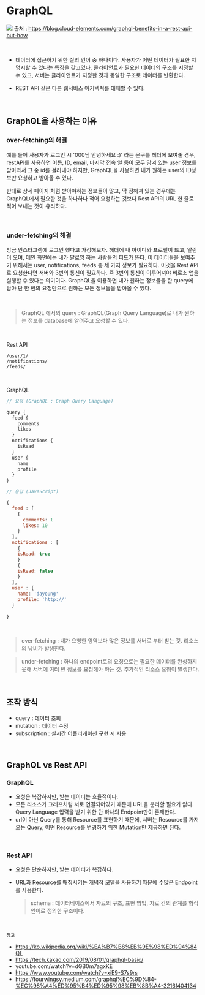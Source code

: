 # GraphQL

![](https://blog.cloud-elements.com/hs-fs/hubfs/calls.jpg?width=1044&height=597&name=calls.jpg)
출처 : https://blog.cloud-elements.com/graphql-benefits-in-a-rest-api-but-how

<br/>

- 데이터에 접근하기 위한 질의 언어 중 하나이다. 사용자가 어떤 데이터가 필요한 지 명시할 수 있다는 특징을 갖고있다. 클라이언트가 필요한 데이터의 구조를 지정할 수 있고, 서버는 클라이언트가 지정한 것과 동일한 구조로 데이터를 반환한다. 

- REST API 같은 다른 웹서비스 아키텍쳐를 대체할 수 있다.

<br/>

## GraphQL을 사용하는 이유

### over-fetching의 해결

예를 들어 사용자가 로그인 시 '000님 안녕하세요 :)' 라는 문구를 헤더에 보여줄 경우, restAPI를 사용하면 이름, ID, email, 마지막 접속 일 등이 모두 담겨 있는 user 정보를 받아와서 그 중 id를 걸러내야 하지만, GraphQL을 사용하면 내가 원하는 user의 ID정보만 요청하고 받아올 수 있다.

반대로 상세 페이지 처럼 받아야하는 정보들이 많고, 딱 정해져 있는 경우에는 GraphQL에서 필요한 것을 하나하나 적어 요청하는 것보다 Rest API의 URL 한 줄로 적어 보내는 것이 유리하다.

<br/>

### under-fetching의 해결

방금 인스타그램에 로그인 했다고 가정해보자. 헤더에 내 아이디와 프로필이 뜨고, 알림이 오며, 메인 화면에는 내가 팔로잉 하는 사람들의 피드가 뜬다. 이 데이터들을 보여주기 위해서는 user, notifications, feeds 총 세 가지 정보가 필요하다. 이것을 Rest API로 요청한다면 서버와 3번의 통신이 필요하다. 즉 3번의 통신이 이루어져야 비로소 앱을 실행할 수 있다는 의미이다. GraphQL을 이용하면 내가 원하는 정보들을 한 query에 담아 단 한 번의 요청만으로 원하는 모든 정보들을 받아올 수 있다.

<br/>

> GraphQL 에서의 query : GraphQL(Graph Query Language)로 내가 원하는 정보를 database에 알려주고 요청할 수 있다.

<br/>

Rest API
```
/user/1/
/notifications/
/feeds/
```

<br/>

GraphQL
```js
// 요청 (GraphQL : Graph Query Language)

query {
  feed {
    comments
    likes
  }
  notifications {
    isRead
  }
  user {
    name
    profile
  }
}

// 응답 (JavaScript)

{
  feed : [
    {
      comments: 1
      likes: 10
    }
  ],
  notifications : [
    {
    isRead: true
    }
    {
    isRead: false
    }
  ],
  user : {
    name: 'dayoung'
    profile: 'http://'
  }
  
}
```

<br/>

> over-fetching : 내가 요청한 영역보다 많은 정보를 서버로 부터 받는 것. 리소스의 낭비가 발생한다.

> under-fetching : 하나의 endpoint로의 요청으로는 필요한 데이터를 완성하지 못해 서버에 여러 번 정보를 요청해야 하는 것. 추가적인 리소스 요청이 발생한다.

<br/>

## 조작 방식
- query : 데이터 조회
- mutation : 데이터 수정
- subscription : 실시간 어플리케이션 구현 시 사용

<br/>

## GraphQL vs  Rest API

### GraphQL
- 요청은 복잡하지만, 받는 데이터는 효율적이다.
- 모든 리소스가 그래프처럼 서로 연결되어있기 때문에 URL을 분리할 필요가 없다.  Query Language 입력을 받기 위한 단 하나의 Endpoint만이 존재한다.
- url이 아닌 Query를 통해 Resource를 표현하기 때문에, 서버는 Resource를 가져오는 Query, 어떤 Resource를 변경하기 위한 Mutation만 제공하면 된다.

<br/>

### Rest API
- 요청은 단순하지만, 받는 데이터가 복잡하다. 
- URL과 Resource를 매칭시키는 개념적 모델을 사용하기 때문에 수많은 Endpoint를 사용한다.


  > schema : 데이터베이스에서 자료의 구조, 표현 방법, 자료 간의 관계를 형식 언어로 정의한 구조이다.

<br/>

 `참고`    
 - https://ko.wikipedia.org/wiki/%EA%B7%B8%EB%9E%98%ED%94%84QL
 - https://tech.kakao.com/2019/08/01/graphql-basic/
 - youtube.com/watch?v=dGB0m7agxKE
 - https://www.youtube.com/watch?v=xiE9-S7s9rs
 - https://fourwingsy.medium.com/graphql%EC%9D%84-%EC%98%A4%ED%95%B4%ED%95%98%EB%8B%A4-3216f404134